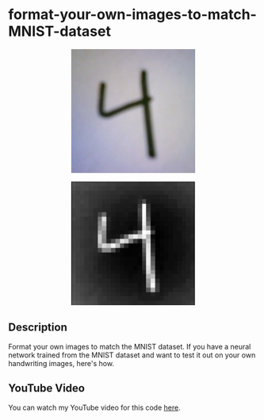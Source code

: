 # format-your-own-images-to-match-MNIST-dataset

<p align="center">
<img src="/images/before.PNG" height=250>
</p>
<p align="center">
<img src="/images/after.PNG" height=250>
</p>

## Description
Format your own images to match the MNIST dataset. If you have a neural network trained from the MNIST dataset and want to test it out on your own handwriting images, here's how.

## YouTube Video
You can watch my YouTube video for this code [here](https://youtu.be/iwoLAj-SZ80).
